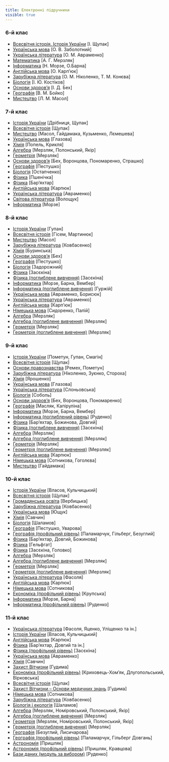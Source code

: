 ```yaml
---
title: Електронні підручники
visible: true
---
```


### 6-й клас

* [Всесвітня історія. Історія України](https://pidruchnyk.com.ua/1460-istoriya-6-klas-schupak.html) [І. Щупак]
* [Українська мова](https://lib.imzo.gov.ua/wa-data/public/site/books2/pidruchnyky-6-klas-2019/01-ukra-mova-dlya-zakladiv-zagalnoi-serednoi-osvity-6-klas/Ukr-mova-6kl-Zabolotny-2020.pdf) [О. В. Заболотний]
* [Українська література](https://pidruchnyk.com.ua/506-ukrayinska-lteratura-avramenko-6-klas-2014.html) [О. М. Авраменко]
* [Математика](https://pidruchnyk.com.ua/564-matematika-6klas-merzlyak-2014.html) [А. Г. Мерзляк]
* [Інформатика](https://pidruchnyk.com.ua/1464-informatika-morze-6-klas.html) [Н. Морзе, О.Барна]
* [Англійська мова](https://www.sch166.kiev.ua/pidruchniki2018_2019/6/angliiska_mova_6_klas_pidruchnik.pdf) [О. Карп’юк]
* [Зарубіжна література](https://pidruchnyk.com.ua/505-svtova-lteratura-nkolenko-konyeva-orlova-6-klas.html) [О. М. Ніколенко, Т. М. Конєва]
* [Біологія](https://pidruchnyk.com.ua/531-bologya-kostkov-6-klas.html) [І. Ю. Костіков]
* [Основи здоров’я](https://pidruchnyk.com.ua/192-osnovi-zdorovya-beh-voroncova-ponomarenko-strashko-6-klas.html) [І. Д. Бех]
* [Географія](https://pidruchnyk.com.ua/527-geografiya-boyko-6-klas-2014.html) [В. М. Бойко]
* [Мистецтво](https://pidruchnyk.com.ua/791-mystectvo-6-klas-masol.html) [Л. М. Масол]

### 7-й клас

* [Історія України](https://pidruchnyk.com.ua/1496-istoriya-ukrayiny-7-klas-schupak.html) [Дрібниця, Щупак]
* [Всесвітня історія](https://files.pidruchnyk.com.ua/uploads/book/7-klas-vsesvitnia-istoriia-shchupak-2020.pdf) [Щупак]
* [Мистецтво](https://pidruchnyk.com.ua/718-mistectvo-masol-gaydamaka-kuzmenko-lyemesheva-7-klas.html) [Масол, Гайдамака, Кузьменко, Лємешева]
* [Українська мова](https://pidruchnyk.com.ua/761-ukrmova-7-klas-glazova-2015.html) [Глазова]
* [Хімія](https://pidruchnyk.com.ua/739-popel-himiya-7-klas-2015.html) [Попель, Крикля]
* [Алгебра](https://pidruchnyk.com.ua/764-algebra-7-merzlyak-2015.html) [Мерзляк, Полонський, Якір]
* [Геометрія](https://pidruchnyk.com.ua/698-geometriya-merzlyak-7klas-2015.html) [Мерзляк]
* [Основи здоров’я](https://pidruchnyk.com.ua/744-osnovi-zdorovya-beh-voroncova-ponomarenko-strashko-7-klas.html) [Бех, Воронцова, Пономаренко, Страшко]
* [Географія](https://pidruchnyk.com.ua/642-geografya-pestushko-7-klas.html) [Пестушко]
* [Біологія](https://pidruchnyk.com.ua/640-bologya-ostapchenko-7-klas.html) [Остапченко]
* [Фізика](https://portfel.info/load/7_klas/fizika/pshenichka/45-1-0-3329) [Пшенічка]
* [Фізика](https://files.pidruchnyk.com.ua/uploads/book/7-klas-fizyka-bariakhtar-2020.pdf) [Бар’яхтар]
* [Англійська мова](https://pidruchnyk.com.ua/694-anglyska-mova-oksana-karpyuk-7-klas-2015.html) [Карпюк]
* [Українська література](https://pidruchnyk.com.ua/776-ukrliteratura-7klas-avramenko-2015.html) [Авраменко]
* [Світова література](https://pidruchnyk.com.ua/649-svtova-lteratura-voloschuk-7-klas.html) [Волощук]
* [Інформатика](https://files.pidruchnyk.com.ua/uploads/book/7-klas-informatyka-morze-2020.pdf) [Морзе]

### 8-й клас

* [Історія України](https://pidruchnyk.com.ua/875-istoriya-ukrainy-8-klas-gupan-2016.html) [Гупан]
* [Всесвітня історія](https://files.pidruchnyk.com.ua/uploads/book/8-klas-vsesvitnya-istoriya-gisem-2021.pdf) [Гісем, Мартинюк]
* [Мистецтво](https://pidruchnyk.com.ua/900-mystectvo-masol-8-klas-2016.html) [Масол]
* [Зарубіжна література](https://pidruchnyk.com.ua/868-zarubizhna-8-kovbasenko-nova-programa.html) [Ковбасенко]
* [Хімія](https://pidruchnyk.com.ua/890-himiya-8-burynska-nova-programa-2016.html) [Буринська]
* [Основи здоров’я](https://pidruchnyk.com.ua/877-osnovy-zdorovya-8-klas-beh-2016-nova-programa.html) [Бех]
* [Географія](https://pidruchnyk.com.ua/822-geografiya-8-klas-pestushko-2016.html) [Пестушко]
* [Біологія](http://shkola.in.ua/907-biolohiia-8-klas-zadorozhnyi-2016.html) [Задорожний]
* [Фізика](https://pidruchnyk.com.ua/856-fizyka-8-klas-zasekina-2016.html) [Засєкіна]
* [Фізика (поглиблене вивчення)](https://pidruchnyk.com.ua/953-zasekina-poglyblene-8-klas-fizyka.html) [Засєкіна]
* [Інформатика](https://pidruchnyk.com.ua/839-informatyka-8-klas-morze-2016.html) [Морзе, Барна, Вембер]
* [Інформатика (поглиблене вивчення)](https://shkola.in.ua/971-informatyka-8-klas-hurzhii-2016-pohlyblene.html) [Гуржій]
* [Українська мова](https://pidruchnyk.com.ua/854-ukrainska-mova-8-klas-avramenko-2016.html) [Авраменко, Борисюк]
* [Українська література](https://pidruchnyk.com.ua/795-avramenko-8-klas-ukrliteratura-2016.html) [Авраменко]
* [Англійська мова](https://pidruchnyk.com.ua/259-anglyska-mova-karpyuk-8-klas.html) [Карп’юк]
* [Німецька мова](https://pidruchnyk.com.ua/846-nimecka-mova-sydorenko-paliy-2016.html) [Сидоренко, Палій]
* [Алгебра](https://pidruchnyk.com.ua/793-algebra-merzlyak-8-klas-2016.html) [Мерзляк]
* [Алгебра (поглиблене вивчення)](https://pidruchnyk.com.ua/860-poglybleno-algebra-dlya-8-klasu-2016-merzlyak.html) [Мерзляк]
* [Геометрія](https://pidruchnyk.com.ua/796-merzlyak-2016-geometriya-8-klas.html) [Мерзляк]
* [Геометрія (поглиблене вивчення)](https://pidruchnyk.com.ua/865-geometriya-8-z-poglyblenym-vyvchennyam-2016-merzlyak.html) [Мерзляк]

### 9-й клас

* [Історія України](https://pidruchnyk.com.ua/962-istoriya-ukrainy-9-klas-pometun.html) [Пометун, Гупан, Смагін]
* [Всесвітня історія](https://pidruchnyk.com.ua/988-vsesvitnya-istoriya-9-klas-schupak.html) [Щупак]
* [Основи правознавства](https://pidruchnyk.com.ua/946-pravo-remeh-9-klas.html) [Ремех, Пометун]
* [Зарубіжна література](https://pidruchnyk.com.ua/959-zarubizhna-literatura-9-klas-nikolenko-2017.html) [Ніколенко, Зуєнко, Стороха]
* [Хімія](https://pidruchnyk.com.ua/973-himiya-9-klas-yaroshenko-2017.html) [Ярошенко]
* [Українська мова](https://vshkole.com/9-klass/uchebniki/ukrayinska-mova/op-glazova-2017) [Глазова]
* [Українська література](https://pidruchnyk.com.ua/949-ukrayinska-lteratura-9-klas-slonovska.html) [Слоньовська]
* [Біологія](https://pidruchnyk.com.ua/912-biologiya-sobol-9-klas.html) [Соболь]
* [Основи здоров’я](https://pidruchnyk.com.ua/1021-zdorovya-beh-9-klas-2017.html) [Бех, Воронцова, Пономаренко]
* [Географія](https://pidruchnyk.com.ua/991-geografiya-9-klas-maslyak.html) [Масляк, Капіруліна]
* [Інформатика](https://vshkole.com/9-klass/uchebniki/informatika/nv-morze-ov-barna-vp-vember-2017) [Морзе, Барна, Вембер]
* [Інформатика (поглиблений рівень)](https://mozok.click/761-pdruchnik-nformatika-9-klas-rudenko-chitati-onlayn-poglibleniy-rven.html) [Руденко]
* [Фізика](https://vshkole.com/9-klass/uchebniki/fizika/vg-baryahtar-fya-bozhinova-so-dovgij-2017) [Бар’яхтар, Божинова, Довгий]
* [Фізика (поглиблене вивчення)](https://pidruchnyk.com.ua/1016-fizyka-zasekina-9-klas-2017-pogliblene.html) [Засєкіна]
* [Алгебра](https://pidruchnyk.com.ua/982-algebra-merzlyak-9-klas-2017.html) [Мерзляк]
* [Алгебра (поглиблене вивчення)](https://pidruchnyk.com.ua/981-algebra-9-klas-merzlyak-pogliblene-2017.html) [Мерзляк]
* [Геометрія](https://pidruchnyk.com.ua/996-geometriya-merzlyak-9-klas-2017.html) [Мерзляк]
* [Геометрія (поглиблене вивчення)](https://pidruchnyk.com.ua/995-geometriya-merzlyak-9-klas-2017-pogliblene.html) [Мерзляк]
* [Англійська мова](https://pidruchnyk.com.ua/948-students-book-english-9-oksana-karpyuk.html) [Карпюк]
* [Німецька мова](https://vshkole.com/9-klass/uchebniki/nimetska-mova/si-sotnikova-gv-gogolyeva-2017-5-j-rik-navchannya) [Сотникова, Гоголєва]
* [Мистецтво](https://files.pidruchnyk.com.ua/uploads/book/9_klas_mistectvo_gajdamaka_2017.pdf) [Гайдамака]

### 10-й клас

* [Історія України](https://pidruchnyk.com.ua/1228-istoriya-ukrainy-10-klas-vlasov-kulchyckyy.html) [Власов, Кульчицький]
* [Всесвітня історія](https://pidruchnyk.com.ua/418-vsesvtnya-storya-schupak-morozova-10-klas.html) [Щупак]
* [Громадянська освіта](https://pidruchnyk.com.ua/1366-gromadyan-osvita-verbicka-10-klas.html) [Вербицька]
* [Зарубіжна література](https://pidruchnyk.com.ua/410-svtova-lteratura-kovbasenko-10-klas.html) [Ковбасенко]
* [Українська мова](https://pidruchnyk.com.ua/1234-ukrainska-mova-10-klas-yuschuk.html) [Ющук]
* [Хімія](https://pidruchnyk.com.ua/1394-himiya-savchin-10-klas.html) [Савчин]
* [Біологія](https://drive.google.com/file/d/1sXsTn7i78nKUerv3D_LRUzNdV7EGcJBw/view) [Шаламов]
* [Географія](https://pidruchnyk.com.ua/415-geografya-pestushko-uvarova-10-klas.html) [Пестушко, Уварова]
* [Географія (профільний рівень)](https://pidruchnyk.com.ua/416-geografya-palamarchuk-glberg-bezugliy-10-klas.html) [Паламарчук, Гільберг, Безуглий]
* [Фізика](https://vshkole.com/10-klass/uchebniki/fizika/vg-baryahtar-so-dovgij-fya-bozhinova-2018-riven-standartu) [Бар’яхтар, Довгий, Божинова]
* [Фізика](https://uchebniki-online.net/926-fizika-10-klass-gelfgat.html) [Гельфгат]
* [Фізика](http://files.pidruchnyk.com.ua/uploads/book/Fizyka_10klas_Zasjekina.pdf) [Засєкіна, Головко]
* [Алгебра](https://pidruchnyk.com.ua/430-algebra-proflniy-rven-merzlyak-10-klas.html) [Мерзляк]
* [Алгебра (поглиблене вивчення)](https://pidruchnyk.com.ua/428-algebra-z-pogliblenim-vivchennyam-merzlyak-nomrovskiy-polonskiy-yakir-10-klas.html) [Мерзляк]
* [Геометрія](https://pidruchnyk.com.ua/1140-geometriya-10-klas-merzlyak-prof.html) [Мерзляк]
* [Геометрія (поглиблене вивчення)](https://pidruchnyk.com.ua/1138-geometriya-10-klas-merzlyak-poglyb.html) [Мерзляк]
* [Українська література](https://pidruchnyk.com.ua/1230-ukr-literatura-10-klas-fasolya.html) [Фасоля]
* [Англійська мова](https://pidruchnyk.com.ua/425-anglyska-mova-karpyuk-10-klas.html) [Карпюк]
* [Німецька мова](https://portfel.info/load/10_klas/nimecka_mova/sotnikova/146-1-0-397) [Сотникова]
* [Економіка (профільний рівень)](http://www.urok.net.ua/10-klas/ekonomika-profilnij-riven-pidruchnik-dlya-10-klasu-avt-krupska-l-p-timchenko-i-ye-chorna-t-i-tov-vidavnictvo-ranok-2018-2.html) [Крупська]
* [Інформатика](https://files.pidruchnyk.com.ua/uploads/book/10-11-klas-informatyka-morze-2019.pdf) [Морзе, Барна]
* [Інформатика (профільний рівень)](https://lib.imzo.gov.ua/wa-data/public/site/books2/pidruchnyky-10-klas-2018/18-Informatyka-10-klas/%D0%86nformatyka-profilnyi-riven-pidruchnyk-dlia-10kl-ZZSO-Rudenko-Rechych-Potienko.pdf) [Руденко]

### 11-й клас

* [Українська література](https://pidruchnyk.com.ua/1275-ukrainska-literatura-11-klas-fasolya.html) [Фасоля, Яценко, Уліщенко та ін.]
* [Історія України](https://pidruchnyk.com.ua/1260-istoriya-ukrainy-11-klas-vlasov.html) [Власов, Кульчицький]
* [Англійська мова](https://pidruchnyk.com.ua/454-anglyska-mova-karpyuk-11-klas.html) [Карпюк]
* [Фізика](http://www.urok.net.ua/11-klas/fizika-riven-standartu-za-navchalnoyu-programoyu-avtorskogo-kolektivu-pid-kerivnictvom-loktyeva-v-m-pidruchnik-dlya-11-klasu-avt-baryaxtar-v-g-dovgij-s-o-bozhinova-f-ya-kiryux.html) [Бар’яхтар, Довгий та ін.]
* [Фізика (профільний рівень)](https://pidruchnyk.com.ua/474-fzika-zasyekna-11-klas.html) [Засєкіна]
* [Українська мова](https://pidruchnyk.com.ua/1239-ukrainska-mova-11-klas-avramenko.html) [Авраменко]
* [Хімія](https://pidruchnyk.com.ua/1269-himiya-11-klas-savchyn.html) [Савчин]
* [Захист Вітчизни](https://pidruchnyk.com.ua/1270-zahyst-vitchyzny-11-klass-gudyma-med.html) [Гудима]
* [Економіка (профільний рівень)](https://pidruchnyk.com.ua/1318-ekonomika-krihovec-homyak-11-klas.html) [Криховець-Хом’як, Длугопольський, Вірковська]
* [Всесвітня історія](https://pidruchnyk.com.ua/444-vsesvtnya-storya-schupak-11-klas.html) [Щупак]
* [Захист Вітчизни – Основи медичних знань](https://pidruchnyk.com.ua/1270-zahyst-vitchyzny-11-klass-gudyma-med.html) [Гудима]
* [Німецька мова](http://shkola.in.ua/1128-nimetska-mova-11-klas-sotnykova-2019-7-i-rik.html) [Сотникова]
* [Зарубіжна література](https://pidruchnyk.com.ua/464-svtova-lteratura-kovbasenko-11-klas.html) [Ковбасенко]
* [Біологія і екологія](http://www.urok.net.ua/11-klas/biologiya-i-ekologiya-riven-standartu-pidruchnik-dlya-11-klasu-avt-shalamov-r-v-kaliberda-m-s-nosov-g-a-2019.html) [Шаламов]
* [Алгебра](https://pidruchnyk.com.ua/439-algebra-merzlyak-nomrovskiy-polonskiy-yakr-11-klas.html) [Мерзляк, Номіровський, Полонський, Якір]
* [Алгебра (поглиблене вивчення)](https://lib.imzo.gov.ua/wa-data/public/site/books2/pidruchnyky-11-klas-2019/14-algebra-11-klas/merzlyak-a-g-algebra-i-poch-analizu-pochatok-vyvch-na-poglyb-rivni-z-8-kl-prof-riven-11-kl.pdf) [Мерзляк]
* [Геометрія](https://pidruchnyk.com.ua/1247-geometriya-11-klas-merzlyak.html) [Мерзляк, Номіровський, Полонський, Якір]
* [Геометрія (поглиблене вивчення)](https://lib.imzo.gov.ua/wa-data/public/site/books2/pidruchnyky-11-klas-2019/15-geometriya-11-klas/merzlyak-ag-geometriya-pochatok-vyvch-na-poglyb-rivni-z-8-kl-prof-riven-11-kl.pdf) [Мерзляк]
* [Географія](https://pidruchnyk.com.ua/1313-geografiya-bezugliy-11-klas.html) [Безуглий, Лисичарова]
* [Географія (профільний рівень)](https://pidruchnyk.com.ua/786-geografiya-11-klas-palamarchuk.html) [Паламарчук, Гільберг Довгань]
* [Астрономія](https://vshkole.com/11-klass/uchebniki/astronomiya/mp-prishlyak-2011-akademichnij-riven) [Пришляк]
* [Астрономія (профільний рівень)](https://lib.imzo.gov.ua/wa-data/public/site/books2/pidruchnyky-11-klas-2019/18-fizyka-ta-astronomiya-11-klas/astronomiia-profilnyi-riven-za-navchalnoiu-prohramoiu-avtorskoho-kolektyvu-pid-kerivnytstvom-yatskiva-ya-s-pidruchnyk-dlia-11-klasu-zzso.pdf) [Пришляк, Кравцова]
* [Бази даних (модуль за вибором)](https://drive.google.com/file/d/1XipGDijTlSxCgNJ6z0tHfGGJTSUOgiKf/view?usp=sharing) [Руденко]
